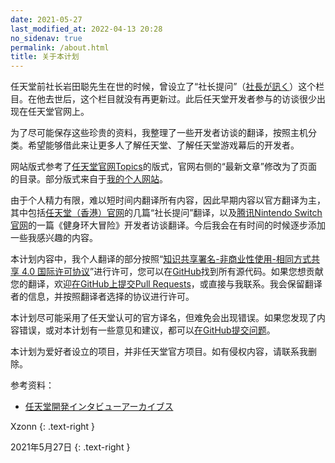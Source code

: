 ```yaml
---
date: 2021-05-27
last_modified_at: 2022-04-13 20:28
no_sidenav: true
permalink: /about.html
title: 关于本计划
---
```

任天堂前社长岩田聪先生在世的时候，曾设立了“社长提问”（[<span lang="ja">社長が訊く</span>](https://www.nintendo.co.jp/corporate/links/index.html)）这个栏目。在他去世后，这个栏目就没有再更新过。此后任天堂开发者参与的访谈很少出现在任天堂官网上。

为了尽可能保存这些珍贵的资料，我整理了一些开发者访谈的翻译，按照主机分类。希望能够借此来让更多人了解任天堂、了解任天堂游戏幕后的开发者。

网站版式参考了[任天堂官网Topics](https://topics.nintendo.co.jp/)的版式，官网右侧的“最新文章”修改为了页面的目录。部分版式来自于[我的个人网站](https://xzonn.top/)。

由于个人精力有限，难以短时间内翻译所有内容，因此早期内容以官方翻译为主，其中包括[任天堂（香港）官网](https://www.nintendo.com.hk/)的几篇“社长提问”翻译，以及[腾讯Nintendo Switch官网](https://www.nintendoswitch.com.cn/)的一篇《健身环大冒险》开发者访谈翻译。今后我会在有时间的时候逐步添加一些我感兴趣的内容。

本计划内容中，我个人翻译的部分按照“[知识共享署名-非商业性使用-相同方式共享 4.0 国际许可协议](https://creativecommons.org/licenses/by-nc-sa/4.0/)”进行许可，您可以在[GitHub](https://github.com/Ninterviews/ninterviews.github.io)找到所有源代码。如果您想贡献您的翻译，欢迎[在GitHub上提交Pull Requests](https://github.com/Ninterviews/ninterviews.github.io/pulls)，或直接与我联系。我会保留翻译者的信息，并按照翻译者选择的协议进行许可。

本计划尽可能采用了任天堂认可的官方译名，但难免会出现错误。如果您发现了内容错误，或对本计划有一些意见和建议，都可以[在GitHub提交问题](https://github.com/Ninterviews/ninterviews.github.io/issues)。

本计划为爱好者设立的项目，并非任天堂官方项目。如有侵权内容，请联系我删除。

参考资料：

- [<span lang="ja">任天堂開発インタビューアーカイブス</span>](https://gameinterview.wiki.fc2.com/wiki/%E3%83%88%E3%83%83%E3%83%97%E3%83%9A%E3%83%BC%E3%82%B8)

Xzonn
{: .text-right }

2021年5月27日
{: .text-right }

<!--
  构建时间：{{ "now" | date: "%F %T %Z" }}
  环境：{{ jekyll.environment }}
  提交ID：{{ site.github.build_revision | slice: 0, 6 }}
-->